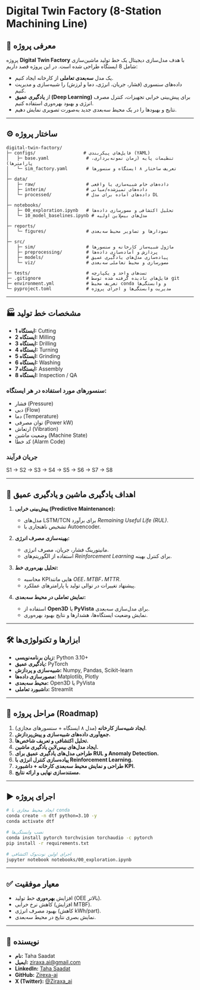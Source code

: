 # Digital Twin Factory (8-Station Machining Line)

## 📌 معرفی پروژه
پروژه **Digital Twin Factory** با هدف مدل‌سازی دیجیتال یک خط تولید ماشین‌سازی شامل 8 ایستگاه طراحی شده است. در این پروژه قصد داریم:
- یک مدل **سه‌بعدی تعاملی** از کارخانه ایجاد کنیم.
- داده‌های سنسوری (فشار، جریان، انرژی، دما و لرزش) را شبیه‌سازی و مدیریت کنیم.
- از **یادگیری عمیق (Deep Learning)** برای پیش‌بینی خرابی تجهیزات، کنترل مصرف انرژی و بهبود بهره‌وری استفاده کنیم.
- نتایج و بهبودها را در یک محیط سه‌بعدی جدید به‌صورت تصویری نمایش دهیم.

---

## ⚙️ ساختار پروژه
```
digital-twin-factory/
├─ configs/                  # فایل‌های پیکربندی (YAML)
│   ├─ base.yaml              # تنظیمات پایه (زمان نمونه‌برداری، پارامترها)
│   └─ sim_factory.yaml       # تعریف ساختار ۸ ایستگاه و سنسورها
│
├─ data/
│   ├─ raw/                   # داده‌های خام شبیه‌سازی یا واقعی
│   ├─ interim/               # داده‌های تمیزشده/میانی
│   └─ processed/             # داده‌های آماده برای مدل DL
│
├─ notebooks/
│   ├─ 00_exploration.ipynb   # تحلیل اکتشافی و مصورسازی داده‌ها
│   └─ 10_model_baselines.ipynb # مدل‌های بیس‌لاین اولیه
│
├─ reports/
│   └─ figures/               # نمودارها و تصاویر محیط سه‌بعدی
│
├─ src/
│   ├─ sim/                   # ماژول شبیه‌ساز کارخانه و سنسورها
│   ├─ preprocessing/         # پردازش و آماده‌سازی داده‌ها
│   ├─ models/                # پیاده‌سازی مدل‌های یادگیری عمیق
│   └─ viz/                   # مصورسازی و محیط تعاملی سه‌بعدی
│
├─ tests/                     # تست‌های واحد و یکپارچه
├─ .gitignore                 # فایل‌های نادیده گرفته شده توسط git
├─ environment.yml            # تعریف محیط conda و وابستگی‌ها
└─ pyproject.toml             # مدیریت وابستگی‌ها و اجرای پروژه
```

---

## 🏭 مشخصات خط تولید
- **ایستگاه 1:** Cutting  
- **ایستگاه 2:** Milling  
- **ایستگاه 3:** Drilling  
- **ایستگاه 4:** Turning  
- **ایستگاه 5:** Grinding  
- **ایستگاه 6:** Washing  
- **ایستگاه 7:** Assembly  
- **ایستگاه 8:** Inspection / QA  

### سنسورهای مورد استفاده در هر ایستگاه:
- فشار (Pressure)
- دبی (Flow)
- دما (Temperature)
- توان مصرفی (Power kW)
- ارتعاش (Vibration)
- وضعیت ماشین (Machine State)
- کد خطا (Alarm Code)

### جریان فرآیند
S1 → S2 → S3 → S4 → S5 → S6 → S7 → S8

---

## 🧠 اهداف یادگیری ماشین و یادگیری عمیق
1. **پیش‌بینی خرابی (Predictive Maintenance):**  
   - مدل‌های LSTM/TCN برای برآورد *Remaining Useful Life (RUL)*.
   - تشخیص ناهنجاری با Autoencoder.

2. **بهینه‌سازی مصرف انرژی:**  
   - مانیتورینگ فشار، جریان، مصرف انرژی.
   - استفاده از الگوریتم‌های *Reinforcement Learning* برای کنترل بهینه.

3. **تحلیل بهره‌وری خط:**  
   - محاسبه KPIهایی مانند *OEE، MTBF، MTTR*.
   - پیشنهاد تغییرات در توالی تولید یا پارامترهای عملکرد.

4. **نمایش تعاملی در محیط سه‌بعدی:**  
   - استفاده از **Open3D** یا **PyVista** برای مدل‌سازی سه‌بعدی.
   - نمایش وضعیت ایستگاه‌ها، هشدارها و نتایج بهبود بهره‌وری.

---

## 🛠 ابزارها و تکنولوژی‌ها
- **زبان برنامه‌نویسی:** Python 3.10+
- **یادگیری عمیق:** PyTorch
- **شبیه‌سازی و پردازش:** Numpy, Pandas, Scikit-learn
- **مصورسازی داده‌ها:** Matplotlib, Plotly
- **محیط سه‌بعدی:** Open3D یا PyVista
- **داشبورد تعاملی:** Streamlit

---

## 🚀 مراحل پروژه (Roadmap)
1. **ایجاد شبیه‌ساز کارخانه** (مدل ۸ ایستگاه + سنسورهای مجازی).
2. **جمع‌آوری داده‌های شبیه‌سازی و پیش‌پردازش.**
3. **تحلیل اکتشافی و تعریف شاخص‌ها.**
4. **ایجاد مدل‌های بیس‌لاین یادگیری ماشین.**
5. **طراحی مدل‌های یادگیری عمیق برای RUL و Anomaly Detection.**
6. **پیاده‌سازی کنترل انرژی با Reinforcement Learning.**
7. **طراحی و نمایش محیط سه‌بعدی کارخانه + داشبورد KPI.**
8. **مستندسازی نهایی و ارائه نتایج.**

---

## ▶️ اجرای پروژه
```bash
# ایجاد محیط مجازی با conda
conda create -n dtf python=3.10 -y
conda activate dtf

# نصب وابستگی‌ها
conda install pytorch torchvision torchaudio -c pytorch
pip install -r requirements.txt

# اجرای اولین نوت‌بوک اکتشافی
jupyter notebook notebooks/00_exploration.ipynb
```

---

## ✅ معیار موفقیت
- افزایش **بهره‌وری** خط تولید (OEE بالاتر).
- کاهش نرخ خرابی (افزایش MTBF).
- بهبود مصرف انرژی (کاهش kWh/part).
- نمایش بصری نتایج در محیط سه‌بعدی.

---

## 👤 نویسنده
- **نام:** Taha Saadat  
- **ایمیل:** [ziraxa.ai@gmail.com](mailto:ziraxa.ai@gmail.com)  
- **LinkedIn:** [Taha Saadat](https://www.linkedin.com/in/taha-saadat)  
- **GitHub:** [Zirexa-ai](https://github.com/Zirexa-ai)  
- **X (Twitter):** [@Ziraxa_ai](https://x.com/Ziraxa_ai)

